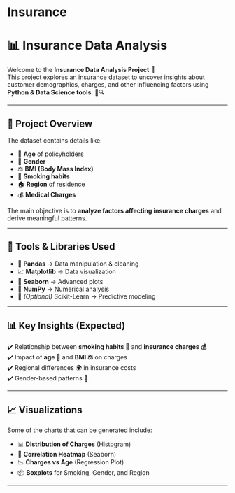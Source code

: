# Insurance
# 📊 Insurance Data Analysis

Welcome to the **Insurance Data Analysis Project** 🚀  
This project explores an insurance dataset to uncover insights about customer demographics, charges, and other influencing factors using **Python & Data Science tools**. 🐍🔍

---

## 📂 Project Overview

The dataset contains details like:

- 👤 **Age** of policyholders  
- 🚻 **Gender**  
- ⚖️ **BMI (Body Mass Index)**  
- 🚬 **Smoking habits**  
- 🏠 **Region** of residence  
- 💰 **Medical Charges**  

The main objective is to **analyze factors affecting insurance charges** and derive meaningful patterns.

---

## 🔧 Tools & Libraries Used

- 🐼 **Pandas** → Data manipulation & cleaning  
- 📈 **Matplotlib** → Data visualization  
- 🎨 **Seaborn** → Advanced plots  
- 🧮 **NumPy** → Numerical analysis  
- 🤖 *(Optional)* Scikit-Learn → Predictive modeling  

---

## 📊 Key Insights (Expected)

✔️ Relationship between **smoking habits 🚬** and **insurance charges 💰**  
✔️ Impact of **age 👴** and **BMI ⚖️** on charges  
✔️ Regional differences 🌍 in insurance costs  
✔️ Gender-based patterns 🚻  

---

## 📈 Visualizations

Some of the charts that can be generated include:

- 📊 **Distribution of Charges** (Histogram)  
- 🧩 **Correlation Heatmap** (Seaborn)  
- 📉 **Charges vs Age** (Regression Plot)  
- 📦 **Boxplots** for Smoking, Gender, and Region  

---
